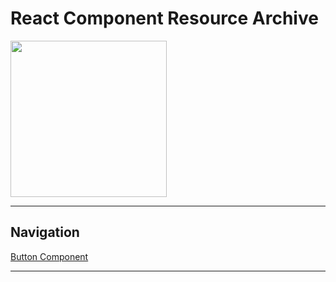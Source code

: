 # React Component Resource Archive

<img src="https://upload.wikimedia.org/wikipedia/commons/thumb/a/a7/React-icon.svg/1150px-React-icon.svg.png" width="250">

---

## Navigation

[Button Component](./components/ButtonComponent.md)

---
